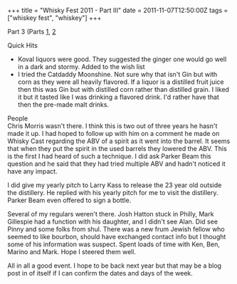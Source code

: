 +++
title = "Whisky Fest 2011 - Part III"
date = 2011-11-07T12:50:00Z
tags = ["whiskey fest", "whiskey"]
+++

Part 3 (Parts [1](http://mberkow.blogspot.com/2011_11_01_archive.html#8799654670216361767), [2](http://mberkow.blogspot.com/2011_11_01_archive.html#8488837366125147461)

Quick Hits  
* Koval liquors were good. They suggested the ginger one would go well in a dark and stormy. Added to the wish list  
* I tried the Catdaddy Moonshine. Not sure why that isn't Gin but with corn as they were all heavily flavored. If a liquor is a distilled fruit juice then this was Gin but with distilled corn rather than distilled grain. I liked it but it tasted like I was drinking a flavored drink. I'd rather have that then the pre-made malt drinks.

People  
Chris Morris wasn't there. I think this is two out of three years he hasn't made it up. I had hoped to follow up with him on a comment he made on Whisky Cast regarding the ABV of a spirit as it went into the barrel. It seems that when they put the spirit in the used barrels they lowered the ABV. This is the first I had heard of such a technique. I did ask Parker Beam this question and he said that they had tried multiple ABV and hadn't noticed it have any impact.


I did give my yearly pitch to Larry Kass to release the 23 year old outside the distillery. He replied with his yearly pitch for me to visit the distillery. Parker Beam even offered to sign a bottle.


Several of my regulars weren't there. Josh Hatton stuck in Philly, Mark Gillespie had a function with his daughter, and I didn't see Alan. Did see Pinny and some folks from shul. There was a new frum Jewish fellow who seemed to like bourbon, should have exchanged contact info but I thought some of his information was suspect. Spent loads of time with Ken, Ben, Marino and Mark. Hope I steered them well.


All in all a good event. I hope to be back next year but that may be a blog post in of itself if I can confirm the dates and days of the week.
